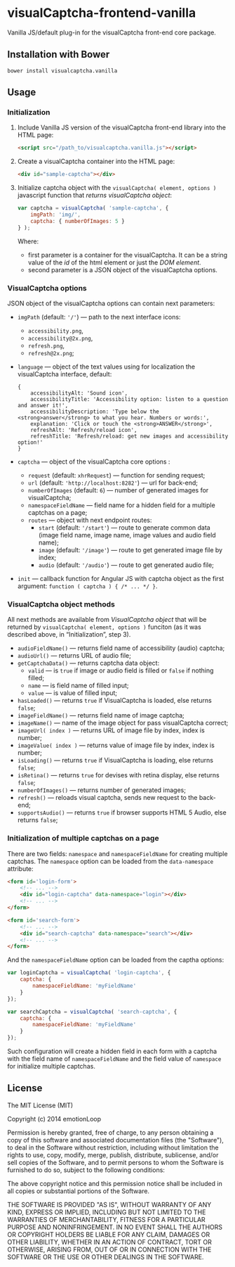 visualCaptcha-frontend-vanilla
==============================

Vanilla JS/default plug-in for the visualCaptcha front-end core package.


## Installation with Bower

```
bower install visualcaptcha.vanilla
```


## Usage

### Initialization 

1. Include Vanilla JS version of the visualCaptcha front-end library into the HTML page:

    ```html
    <script src="/path_to/visualcaptcha.vanilla.js"></script>
    ```

2. Create a visualCaptcha container into the HTML page:

    ```html
    <div id="sample-captcha"></div>
    ```

3. Initialize captcha object with the `visualCaptcha( element, options )` javascript function that _returns visualCaptcha object_:

    ```javascript
    var captcha = visualCaptcha( 'sample-captcha', {
        imgPath: 'img/',
        captcha: { numberOfImages: 5 }
    } );
    ```

    Where:

    - first parameter is a container for the visualCaptcha. It can be a string value of the _id_ of the html element or just the _DOM element_.
    - second parameter is a JSON object of the visualCaptcha options.

### VisualCaptcha options

JSON object of the visualCaptcha options can contain next parameters:

- `imgPath` (default: `'/'`) — path to the next interface icons:
    - `accessibility.png`,
    - `accessibility@2x.png`,
    - `refresh.png`,
    - `refresh@2x.png`;

- `language` — object of the text values using for localization the visualCaptcha interface, default:
    ```
    {
        accessibilityAlt: 'Sound icon',
        accessibilityTitle: 'Accessibility option: listen to a question and answer it!',
        accessibilityDescription: 'Type below the <strong>answer</strong> to what you hear. Numbers or words:',
        explanation: 'Click or touch the <strong>ANSWER</strong>',
        refreshAlt: 'Refresh/reload icon',
        refreshTitle: 'Refresh/reload: get new images and accessibility option!'
    }
    ```

- `captcha` — object of the visualCaptcha core options :
    - `request` (default: `xhrRequest`) — function for sending request;
    - `url` (default: `'http://localhost:8282'`) — url for back-end;
    <!-- !FIXME - `path` (default: `''`) — is the url prefix; -->
    <!-- !FIXME - `autoRefresh` (default: `true`) — if it is `true` it will load the data when it's constructed; -->
    - `numberOfImages` (default: `6`) — number of generated images for visualCaptcha;
    - `namespaceFieldName` — field name for a hidden field for a multiple captchas on a page;
    - `routes` — object with next endpoint routes:
        - `start` (default: `'/start'`) — route to generate common data (image field name, image name, image values and audio field name);
        - `image` (default: `'/image'`) — route to get generated image file by index;
        - `audio` (default: `'/audio'`) — route to get generated audio file;

- `init` — callback function for Angular JS with captcha object as the first argument: `function ( captcha ) { /* ... */ }`.

### VisualCaptcha object methods

All next methods are available from _VisualCaptcha object_ that will be returned by `visualCaptcha( element, options )` funciton (as it was described above, in “Initialization”, step 3).

- `audioFieldName()` — returns field name of accessibility (audio) captcha;
- `audioUrl()` — returns URL of audio file;
- `getCaptchaData()` — returns captcha data object:
    - `valid` — is `true` if image or audio field is filled or `false` if nothing filled;
    - `name` — is field name of filled input;
    - `value` — is value of filled input;
- `hasLoaded()` — returns `true` if VisualCaptcha is loaded, else returns `false`;
- `imageFieldName()` — returns field name of image captcha;
- `imageName()` — name of the image object for pass visualCaptcha correct;
- `imageUrl( index )` — returns URL of image file by index, index is number;
- `imageValue( index )` — returns value of image file by index, index is number;
- `isLoading()` — returns `true` if VisualCaptcha is loading, else returns `false`;
- `isRetina()` — returns `true` for devises with retina display, else returns `false`;
- `numberOfImages()` — returns number of generated images;
- `refresh()` — reloads visual captcha, sends new request to the back-end;
- `supportsAudio()` — returns `true` if browser supports HTML 5 Audio, else returns `false`;

### Initialization of multiple captchas on a page

There are two fields: `namespace` and `namespaceFieldName` for creating multiple captchas.
The `namespace` option can be loaded from the `data-namespace` attribute:
```html
<form id='login-form'>
    <!-- ... -->
    <div id="login-captcha" data-namespace="login"></div>
    <!-- ... -->
</form>

<form id='search-form'>
    <!-- ... -->
    <div id="search-captcha" data-namespace="search"></div>
    <!-- ... -->
</form>
```

And the `namespaceFieldName` option can be loaded from the captha options:
```javascript
var loginCaptcha = visualCaptcha( 'login-captcha', {
    captcha: {
        namespaceFieldName: 'myFieldName'
    }
});

var searchCaptcha = visualCaptcha( 'search-captcha', {
    captcha: {
        namespaceFieldName: 'myFieldName'
    }
});
```

Such configuration will create a hidden field in each form with a captcha
with the field name of `namespaceFieldName` and the field value of `namespace`
for initialize multiple captchas.


## License

The MIT License (MIT)

Copyright (c) 2014 emotionLoop

Permission is hereby granted, free of charge, to any person obtaining a copy of
this software and associated documentation files (the "Software"), to deal in
the Software without restriction, including without limitation the rights to
use, copy, modify, merge, publish, distribute, sublicense, and/or sell copies of
the Software, and to permit persons to whom the Software is furnished to do so,
subject to the following conditions:

The above copyright notice and this permission notice shall be included in all
copies or substantial portions of the Software.

THE SOFTWARE IS PROVIDED "AS IS", WITHOUT WARRANTY OF ANY KIND, EXPRESS OR
IMPLIED, INCLUDING BUT NOT LIMITED TO THE WARRANTIES OF MERCHANTABILITY, FITNESS
FOR A PARTICULAR PURPOSE AND NONINFRINGEMENT. IN NO EVENT SHALL THE AUTHORS OR
COPYRIGHT HOLDERS BE LIABLE FOR ANY CLAIM, DAMAGES OR OTHER LIABILITY, WHETHER
IN AN ACTION OF CONTRACT, TORT OR OTHERWISE, ARISING FROM, OUT OF OR IN
CONNECTION WITH THE SOFTWARE OR THE USE OR OTHER DEALINGS IN THE SOFTWARE.
